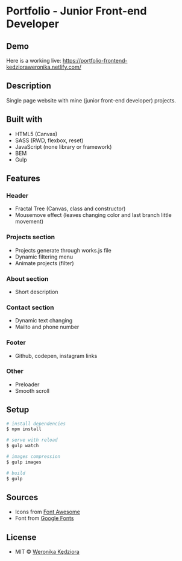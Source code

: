 # Portfolio - Junior Front-end Developer

## Demo
Here is a working live: https://portfolio-frontend-kedzioraweronika.netlify.com/

## Description
Single page website with mine (junior front-end developer) projects.

## Built with
- HTML5 (Canvas)
- SASS (RWD, flexbox, reset)
- JavaScript (none library or framework)
- BEM
- Gulp

## Features

### Header
- Fractal Tree (Canvas, class and constructor)
- Mousemove effect (leaves changing color and last branch little movement)
### Projects section
- Projects generate through works.js file
- Dynamic filtering menu
- Animate projects (filter)
### About section
- Short description
### Contact section
- Dynamic text changing
- Mailto and phone number
### Footer
- Github, codepen, instagram links
### Other
- Preloader
- Smooth scroll

## Setup

``` bash
# install dependencies
$ npm install

# serve with reload
$ gulp watch

# images compression
$ gulp images

# build
$ gulp
```

## Sources
- Icons from [Font Awesome ](https://fontawesome.com/icons?d=gallery)
- Font from [Google Fonts ](https://fonts.google.com/)

## License
- MIT © [Weronika Kędziora ](https://github.com/Hobbytowo)
